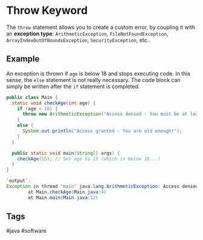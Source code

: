 # Throw Keyword

The `throw` statement allows you to create a custom error, by coupling it with an **exception type**: `ArithmeticException`, `FileNotFoundException`, `ArrayIndexOutOfBoundsException`, `SecurityException`, etc.. 

## Example
An exception is thrown if `age` is below 18 and stops executing code. In this sense, the `else` statement is not really necessary. The code block can simply be written after the `if` statement is completed.  

```java
public class Main {
  static void checkAge(int age) {
    if (age < 18) {
      throw new ArithmeticException("Access denied - You must be at least 18 years old.");
    }
    else {
      System.out.println("Access granted - You are old enough!");
    }
  }

  public static void main(String[] args) {
    checkAge(15); // Set age to 15 (which is below 18...)
  }
}

`output`:
Exception in thread "main" java.lang.ArithmeticException: Access denied - You must be at least 18 years old.
        at Main.checkAge(Main.java:4)
        at Main.main(Main.java:12) 

```

## Tags
#java #software
